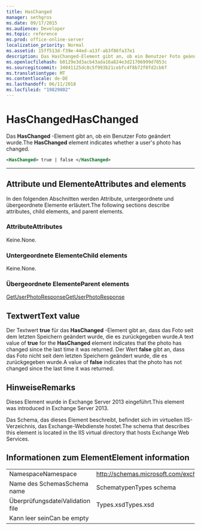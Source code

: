 ```yaml
---
title: HasChanged
manager: sethgros
ms.date: 09/17/2015
ms.audience: Developer
ms.topic: reference
ms.prod: office-online-server
localization_priority: Normal
ms.assetid: 15ff513d-f39e-44ed-a13f-ab3f86fa37e1
description: Das HasChanged-Element gibt an, ob ein Benutzer Foto geändert wurde.
ms.openlocfilehash: b0129e3d3acb43ada16a824e3d21706999d7053c
ms.sourcegitcommit: 34041125dc8c5f993b21cebfc4f8b72f0fd2cb6f
ms.translationtype: MT
ms.contentlocale: de-DE
ms.lasthandoff: 06/11/2018
ms.locfileid: "19829802"
---
```

# <a name="haschanged"></a><span data-ttu-id="8a7ff-103">HasChanged</span><span class="sxs-lookup"><span data-stu-id="8a7ff-103">HasChanged</span></span>

<span data-ttu-id="8a7ff-104">Das **HasChanged** -Element gibt an, ob ein Benutzer Foto geändert wurde.</span><span class="sxs-lookup"><span data-stu-id="8a7ff-104">The **HasChanged** element indicates whether a user's photo has changed.</span></span> 
  
```XML
<HasChanged> true | false </HasChanged>
```

 ****
## <a name="attributes-and-elements"></a><span data-ttu-id="8a7ff-105">Attribute und Elemente</span><span class="sxs-lookup"><span data-stu-id="8a7ff-105">Attributes and elements</span></span>

<span data-ttu-id="8a7ff-106">In den folgenden Abschnitten werden Attribute, untergeordnete und übergeordnete Elemente erläutert.</span><span class="sxs-lookup"><span data-stu-id="8a7ff-106">The following sections describe attributes, child elements, and parent elements.</span></span>
  
### <a name="attributes"></a><span data-ttu-id="8a7ff-107">Attribute</span><span class="sxs-lookup"><span data-stu-id="8a7ff-107">Attributes</span></span>

<span data-ttu-id="8a7ff-108">Keine.</span><span class="sxs-lookup"><span data-stu-id="8a7ff-108">None.</span></span>
  
### <a name="child-elements"></a><span data-ttu-id="8a7ff-109">Untergeordnete Elemente</span><span class="sxs-lookup"><span data-stu-id="8a7ff-109">Child elements</span></span>

<span data-ttu-id="8a7ff-110">Keine.</span><span class="sxs-lookup"><span data-stu-id="8a7ff-110">None.</span></span>
  
### <a name="parent-elements"></a><span data-ttu-id="8a7ff-111">Übergeordnete Elemente</span><span class="sxs-lookup"><span data-stu-id="8a7ff-111">Parent elements</span></span>

[<span data-ttu-id="8a7ff-112">GetUserPhotoResponse</span><span class="sxs-lookup"><span data-stu-id="8a7ff-112">GetUserPhotoResponse</span></span>](getuserphotoresponse.md)
  
## <a name="text-value"></a><span data-ttu-id="8a7ff-113">Textwert</span><span class="sxs-lookup"><span data-stu-id="8a7ff-113">Text value</span></span>

<span data-ttu-id="8a7ff-114">Der Textwert **true** für das **HasChanged** -Element gibt an, dass das Foto seit dem letzten Speichern geändert wurde, die es zurückgegeben wurde.</span><span class="sxs-lookup"><span data-stu-id="8a7ff-114">A text value of **true** for the **HasChanged** element indicates that the photo has changed since the last time it was returned.</span></span> <span data-ttu-id="8a7ff-115">Der Wert **false** gibt an, dass das Foto nicht seit dem letzten Speichern geändert wurde, die es zurückgegeben wurde.</span><span class="sxs-lookup"><span data-stu-id="8a7ff-115">A value of **false** indicates that the photo has not changed since the last time it was returned.</span></span> 
  
## <a name="remarks"></a><span data-ttu-id="8a7ff-116">Hinweise</span><span class="sxs-lookup"><span data-stu-id="8a7ff-116">Remarks</span></span>

<span data-ttu-id="8a7ff-117">Dieses Element wurde in Exchange Server 2013 eingeführt.</span><span class="sxs-lookup"><span data-stu-id="8a7ff-117">This element was introduced in Exchange Server 2013.</span></span>
  
<span data-ttu-id="8a7ff-118">Das Schema, das dieses Element beschreibt, befindet sich im virtuellen IIS-Verzeichnis, das Exchange-Webdienste hostet.</span><span class="sxs-lookup"><span data-stu-id="8a7ff-118">The schema that describes this element is located in the IIS virtual directory that hosts Exchange Web Services.</span></span>
  
## <a name="element-information"></a><span data-ttu-id="8a7ff-119">Informationen zum Element</span><span class="sxs-lookup"><span data-stu-id="8a7ff-119">Element information</span></span>

|||
|:-----|:-----|
|<span data-ttu-id="8a7ff-120">Namespace</span><span class="sxs-lookup"><span data-stu-id="8a7ff-120">Namespace</span></span>  <br/> |http://schemas.microsoft.com/exchange/services/2006/types  <br/> |
|<span data-ttu-id="8a7ff-121">Name des Schemas</span><span class="sxs-lookup"><span data-stu-id="8a7ff-121">Schema name</span></span>  <br/> |<span data-ttu-id="8a7ff-122">Schematypen</span><span class="sxs-lookup"><span data-stu-id="8a7ff-122">Types schema</span></span>  <br/> |
|<span data-ttu-id="8a7ff-123">Überprüfungsdatei</span><span class="sxs-lookup"><span data-stu-id="8a7ff-123">Validation file</span></span>  <br/> |<span data-ttu-id="8a7ff-124">Types.xsd</span><span class="sxs-lookup"><span data-stu-id="8a7ff-124">Types.xsd</span></span>  <br/> |
|<span data-ttu-id="8a7ff-125">Kann leer sein</span><span class="sxs-lookup"><span data-stu-id="8a7ff-125">Can be empty</span></span>  <br/> ||
   

